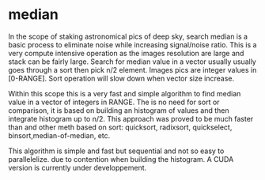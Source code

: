 # median
In the scope of staking astronomical pics of deep sky, search median is a basic process to eliminate noise while increasing signal/noise ratio. This is a very compute intensive operation as the images resolution are large and stack can be fairly large. Search for median value in a vector usually usually goes through a sort then pick n/2 element. Images pics are integer values in [0-RANGE]. Sort operation will slow down when vector size increase.

Within this scope this is a very fast and simple algorithm to find median value in a vector of integers in RANGE. The is no need for sort or comparison, it is based on building an histogram of values and then integrate histogram up to n/2.
This approach was proved to be much faster than and other meth based on sort: quicksort, radixsort, quickselect, binsort,median-of-median, etc.

This algorithm is simple and fast but sequential and not so easy to parallelelize. due to contention when building the histogram. A CUDA version is currently under developpement.
